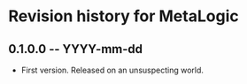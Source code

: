 # Revision history for MetaLogic

## 0.1.0.0 -- YYYY-mm-dd

* First version. Released on an unsuspecting world.
